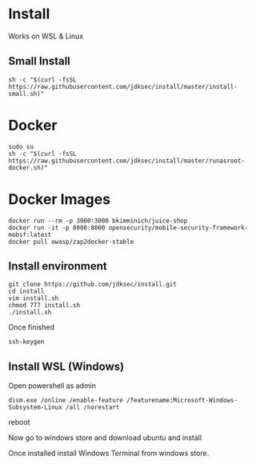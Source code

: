 # Install 
Works on WSL & Linux

## Small Install

```
sh -c "$(curl -fsSL https://raw.githubusercontent.com/jdksec/install/master/install-small.sh)"
```

# Docker

```
sudo su
sh -c "$(curl -fsSL https://raw.githubusercontent.com/jdksec/install/master/runasroot-docker.sh)"
```

# Docker Images
```
docker run --rm -p 3000:3000 bkimminich/juice-shop
docker run -it -p 8000:8000 opensecurity/mobile-security-framework-mobsf:latest
docker pull owasp/zap2docker-stable
```

## Install environment

```
git clone https://github.com/jdksec/install.git
cd install
vim install.sh
chmod 777 install.sh
./install.sh
```

Once finished

```
ssh-keygen
```

## Install WSL (Windows)

Open powershell as admin

```
dism.exe /online /enable-feature /featurename:Microsoft-Windows-Subsystem-Linux /all /norestart
```
reboot

Now go to windows store and download ubuntu and install

Once installed install Windows Terminal from windows store.
